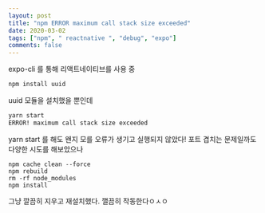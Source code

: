 ```yaml
---
layout: post
title: "npm ERROR maximum call stack size exceeded"
date: 2020-03-02
tags: ["npm", " reactnative ", "debug", "expo"]
comments: false
---
```


expo-cli 를 통해 리액트네이티브를 사용 중

```bash
npm install uuid
```

uuid 모듈을 설치했을 뿐인데

```bash
yarn start
ERROR! maximum call stack size exceeded
```

yarn start 를 해도
왠지 모를 오류가 생기고 실행되지 않았다!
포트 겹치는 문제일까도 다양한 시도를 해보았으나

```
npm cache clean --force
npm rebuild
rm -rf node_modules
npm install
```

그냥 깔끔히 지우고 재설치했다.
깰끔히 작동한다ㅇㅅㅇ
